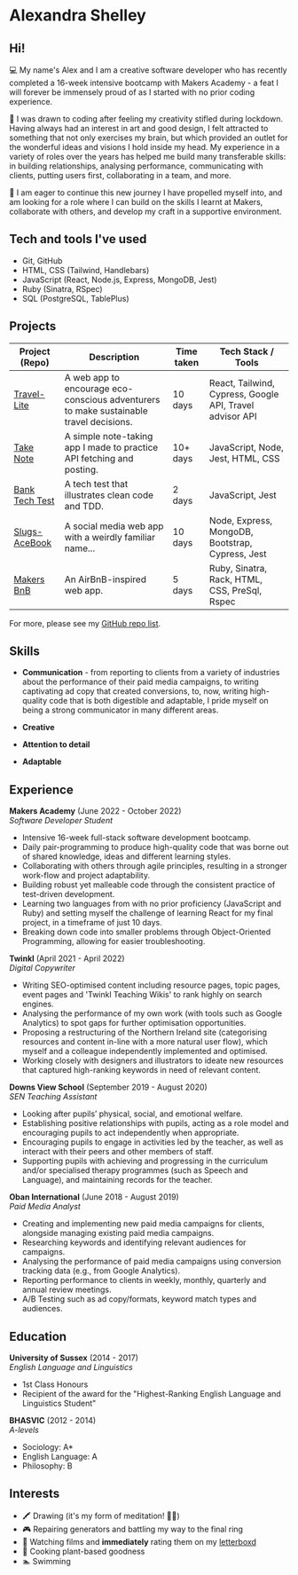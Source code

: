 # Alexandra Shelley  #

## <a name="about_me">Hi!</a>

💻 My name's Alex and I am a creative software developer who has recently completed a 16-week intensive bootcamp with Makers Academy - a feat I will forever be immensely proud of as I started with no prior coding experience.

💭 I was drawn to coding after feeling my creativity stifled during lockdown. Having always had an interest in art and good design, I felt attracted to something that not only exercises my brain, but which provided an outlet for the wonderful ideas and visions I hold inside my head. My experience in a variety of roles over the years has helped me build many transferable skills: in building relationships, analysing performance, communicating with clients, putting users first, collaborating in a team, and more.

🌱 I am eager to continue this new journey I have propelled myself into, and am looking for a role where I can build on the skills I learnt at Makers, collaborate with others, and develop my craft in a supportive environment.

## <a name="tech-stack">Tech and tools I've used</a> 
- Git, GitHub
- HTML, CSS (Tailwind, Handlebars)
- JavaScript (React, Node.js, Express, MongoDB, Jest)
- Ruby (Sinatra, RSpec)
- SQL (PostgreSQL, TablePlus)

## <a name="projects">Projects</a>

| Project (Repo)                | Description                  | Time taken                     | Tech Stack / Tools             |
| ----------------------------- | ---------------------------- | ------------------------------ | ------------------------------ |
| [Travel-Lite](https://github.com/Curtis-Turk/Travel-lite) | A web app to encourage eco-conscious adventurers to make sustainable travel decisions. | 10 days | React, Tailwind, Cypress, Google API, Travel advisor API |
| [Take Note](https://github.com/alexandrashelley/take-note) | A simple note-taking app I made to practice API fetching and posting. | 10+ days | JavaScript, Node, Jest, HTML, CSS | 
| [Bank Tech Test](https://github.com/alexandrashelley/bank-tech-test) | A tech test that illustrates clean code and TDD. | 2 days | JavaScript, Jest | 
| [Slugs-AceBook](https://github.com/naomischlosser/acebook-node-slugs)| A social media web app with a weirdly familiar name... | 10 days | Node, Express, MongoDB, Bootstrap, Cypress, Jest |
| [Makers BnB](https://github.com/Curtis-Turk/makersbnb-ruby-seed) | An AirBnB-inspired web app. | 5 days | Ruby, Sinatra, Rack, HTML, CSS, PreSql, Rspec |  

For more, please see my [GitHub repo list](https://github.com/alexandrashelley?tab=repositories).

## <a name="skills">Skills</a>
- **Communication** - from reporting to clients from a variety of industries about the performance of their paid media campaigns, to writing captivating ad copy that created conversions, to, now, writing high-quality code that is both digestible and adaptable, I pride myself on being a strong communicator in many different areas.

- **Creative**

- **Attention to detail**

- **Adaptable**

## <a name="experience">Experience</a>

**Makers Academy** (June 2022 - October 2022)  
*Software Developer Student*
- Intensive 16-week full-stack software development bootcamp.
- Daily pair-programming to produce high-quality code that was borne out of shared knowledge, ideas and different learning styles.
- Collaborating with others through agile principles, resulting in a stronger work-flow and project adaptability.
- Building robust yet malleable code through the consistent practice of test-driven development.
- Learning two languages from with no prior proficiency (JavaScript and Ruby) and setting myself the challenge of learning React for my final project, in a timeframe of just 10 days.
- Breaking down code into smaller problems through Object-Oriented Programming, allowing for easier troubleshooting.

**Twinkl** (April 2021 - April 2022)     
*Digital Copywriter*  
- Writing SEO-optimised content including resource pages, topic pages, event pages and 'Twinkl Teaching Wikis' to rank highly on search engines.
- Analysing the performance of my own work (with tools such as Google Analytics) to spot gaps for further optimisation opportunities.
- Proposing a restructuring of the Northern Ireland site (categorising resources and content in-line with a more natural user flow), which myself and a colleague independently implemented and optimised.
- Working closely with designers and illustrators to ideate new resources that captured high-ranking keywords in need of relevant content.

**Downs View School** (September 2019 - August 2020)     
*SEN Teaching Assistant*
- Looking after pupils’ physical, social, and emotional welfare.
- Establishing positive relationships with pupils, acting as a role model and encouraging pupils to act independently when appropriate.
- Encouraging pupils to engage in activities led by the teacher, as well as interact with their peers and other members of staff.
- Supporting pupils with achieving and progressing in the curriculum and/or specialised therapy programmes (such as Speech and Language), and maintaining records for the teacher.

**Oban International** (June 2018 - August 2019)  
*Paid Media Analyst*
- Creating and implementing new paid media campaigns for clients, alongside managing existing paid media campaigns.
- Researching keywords and identifying relevant audiences for campaigns.
- Analysing the performance of paid media campaigns using conversion tracking data (e.g., from Google Analytics).
- Reporting performance to clients in weekly, monthly, quarterly and annual review meetings.
- A/B Testing such as ad copy/formats, keyword match types and audiences.

## <a name="education">Education</a>

**University of Sussex** (2014 - 2017)  
*English Language and Linguistics*
- 1st Class Honours
- Recipient of the award for the "Highest-Ranking English Language and Linguistics Student"

**BHASVIC** (2012 - 2014)  
*A-levels*
- Sociology: A*
- English Language: A
- Philosophy: B
## <a name="interests">Interests</a>

- 🖍️ Drawing (it's my form of meditation! 🧘‍♀️)
- 🎮 Repairing generators and battling my way to the final ring
- 🎥 Watching films and **immediately** rating them on my [letterboxd](https://letterboxd.com/beyonce/)
- 🌱 Cooking plant-based goodness 
- 🏊 Swimming